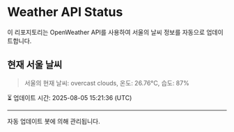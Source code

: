
# Weather API Status

이 리포지토리는 OpenWeather API를 사용하여 서울의 날씨 정보를 자동으로 업데이트합니다.

## 현재 서울 날씨
> 서울의 현재 날씨: overcast clouds, 온도: 26.76°C, 습도: 87%

⏳ 업데이트 시간: 2025-08-05 15:21:36 (UTC)

---
자동 업데이트 봇에 의해 관리됩니다.
